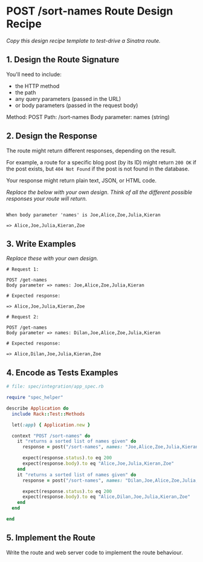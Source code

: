# POST /sort-names Route Design Recipe

_Copy this design recipe template to test-drive a Sinatra route._

## 1. Design the Route Signature

You'll need to include:
  * the HTTP method
  * the path
  * any query parameters (passed in the URL)
  * or body parameters (passed in the request body)

Method: POST
Path: /sort-names
Body parameter: names (string)

## 2. Design the Response

The route might return different responses, depending on the result.

For example, a route for a specific blog post (by its ID) might return `200 OK` if the post exists, but `404 Not Found` if the post is not found in the database.

Your response might return plain text, JSON, or HTML code. 

_Replace the below with your own design. Think of all the different possible responses your route will return._

```

When body parameter 'names' is Joe,Alice,Zoe,Julia,Kieran

=> Alice,Joe,Julia,Kieran,Zoe

```

## 3. Write Examples

_Replace these with your own design._

```
# Request 1:

POST /get-names
Body parameter => names: Joe,Alice,Zoe,Julia,Kieran

# Expected response:

=> Alice,Joe,Julia,Kieran,Zoe

# Request 2:

POST /get-names
Body parameter => names: Dilan,Joe,Alice,Zoe,Julia,Kieran

# Expected response:

=> Alice,Dilan,Joe,Julia,Kieran,Zoe

```

## 4. Encode as Tests Examples

```ruby
# file: spec/integration/app_spec.rb

require "spec_helper"

describe Application do
  include Rack::Test::Methods

  let(:app) { Application.new }

  context "POST /sort-names" do
    it "returns a sorted list of names given" do
      response = post("/sort-names", names: "Joe,Alice,Zoe,Julia,Kieran")

      expect(response.status).to eq 200
      expect(response.body).to eq "Alice,Joe,Julia,Kieran,Zoe"
    end
    it "returns a sorted list of names given" do
      response = post("/sort-names", names: "Dilan,Joe,Alice,Zoe,Julia,Kieran")

      expect(response.status).to eq 200
      expect(response.body).to eq "Alice,Dilan,Joe,Julia,Kieran,Zoe"
    end
  end

end
```

## 5. Implement the Route

Write the route and web server code to implement the route behaviour.
